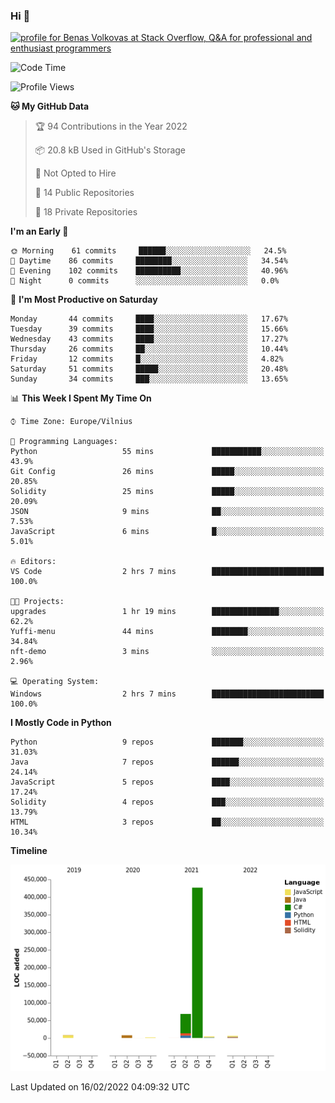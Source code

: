 ### Hi 👋
<a href="https://stackoverflow.com/users/14954249/benas-volkovas"><img src="https://stackoverflow.com/users/flair/14954249.png?theme=dark" width="208" height="58" alt="profile for Benas Volkovas at Stack Overflow, Q&amp;A for professional and enthusiast programmers" title="profile for Benas Volkovas at Stack Overflow, Q&amp;A for professional and enthusiast programmers"></a>

<!--START_SECTION:waka-->
![Code Time](http://img.shields.io/badge/Code%20Time-565%20hrs%2029%20mins-blue)

![Profile Views](http://img.shields.io/badge/Profile%20Views-0-blue)

**🐱 My GitHub Data** 

> 🏆 94 Contributions in the Year 2022
 > 
> 📦 20.8 kB Used in GitHub's Storage 
 > 
> 🚫 Not Opted to Hire
 > 
> 📜 14 Public Repositories 
 > 
> 🔑 18 Private Repositories  
 > 
**I'm an Early 🐤** 

```text
🌞 Morning    61 commits     ██████░░░░░░░░░░░░░░░░░░░   24.5% 
🌆 Daytime    86 commits     ████████░░░░░░░░░░░░░░░░░   34.54% 
🌃 Evening    102 commits    ██████████░░░░░░░░░░░░░░░   40.96% 
🌙 Night      0 commits      ░░░░░░░░░░░░░░░░░░░░░░░░░   0.0%

```
📅 **I'm Most Productive on Saturday** 

```text
Monday       44 commits     ████░░░░░░░░░░░░░░░░░░░░░   17.67% 
Tuesday      39 commits     ████░░░░░░░░░░░░░░░░░░░░░   15.66% 
Wednesday    43 commits     ████░░░░░░░░░░░░░░░░░░░░░   17.27% 
Thursday     26 commits     ██░░░░░░░░░░░░░░░░░░░░░░░   10.44% 
Friday       12 commits     █░░░░░░░░░░░░░░░░░░░░░░░░   4.82% 
Saturday     51 commits     █████░░░░░░░░░░░░░░░░░░░░   20.48% 
Sunday       34 commits     ███░░░░░░░░░░░░░░░░░░░░░░   13.65%

```


📊 **This Week I Spent My Time On** 

```text
⌚︎ Time Zone: Europe/Vilnius

💬 Programming Languages: 
Python                   55 mins             ███████████░░░░░░░░░░░░░░   43.9% 
Git Config               26 mins             █████░░░░░░░░░░░░░░░░░░░░   20.85% 
Solidity                 25 mins             █████░░░░░░░░░░░░░░░░░░░░   20.09% 
JSON                     9 mins              ██░░░░░░░░░░░░░░░░░░░░░░░   7.53% 
JavaScript               6 mins              █░░░░░░░░░░░░░░░░░░░░░░░░   5.01%

🔥 Editors: 
VS Code                  2 hrs 7 mins        █████████████████████████   100.0%

🐱‍💻 Projects: 
upgrades                 1 hr 19 mins        ███████████████░░░░░░░░░░   62.2% 
Yuffi-menu               44 mins             ████████░░░░░░░░░░░░░░░░░   34.84% 
nft-demo                 3 mins              ░░░░░░░░░░░░░░░░░░░░░░░░░   2.96%

💻 Operating System: 
Windows                  2 hrs 7 mins        █████████████████████████   100.0%

```

**I Mostly Code in Python** 

```text
Python                   9 repos             ███████░░░░░░░░░░░░░░░░░░   31.03% 
Java                     7 repos             ██████░░░░░░░░░░░░░░░░░░░   24.14% 
JavaScript               5 repos             ████░░░░░░░░░░░░░░░░░░░░░   17.24% 
Solidity                 4 repos             ███░░░░░░░░░░░░░░░░░░░░░░   13.79% 
HTML                     3 repos             ██░░░░░░░░░░░░░░░░░░░░░░░   10.34%

```


**Timeline**

![Chart not found](https://raw.githubusercontent.com/BenasVolkovas/BenasVolkovas/main/charts/bar_graph.png) 


 Last Updated on 16/02/2022 04:09:32 UTC
<!--END_SECTION:waka-->
